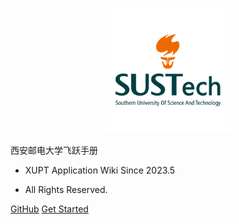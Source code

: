 <p align="center">
  <a href="https://sustech-application.com/">
    <img alt="docsify" src="src/_media/SUSTech_University_Logo.png" height="200">
  </a>
</p>


<middle>西安邮电大学飞跃手册</middle>


<!-- > XUPT Application Wiki -->

- XUPT Application Wiki Since 2023.5

- All Rights Reserved.

[GitHub](https://barrygustin.github.io/xupt-flying.github.io/)
[Get Started](#西安邮电大学飞跃手册)
